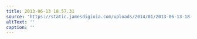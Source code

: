 ```yaml
---
title: 2013-06-13 18.57.31
source: 'https://static.jamesdigioia.com/uploads/2014/01/2013-06-13-18-57-31-scaled.jpg'
altText: ''
caption: ''
---
```


